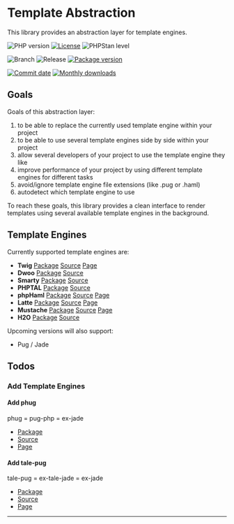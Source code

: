 # Template Abstraction

This library provides an abstraction layer for template engines.

![PHP version](https://img.shields.io/badge/PHP-%5E8.1-blue?style=flat-square&color=777BB4)
[![License](https://img.shields.io/packagist/l/ceus-media/template-abstraction.svg?style=flat-square)](https://packagist.org/packages/ceus-media/template-abstraction)
![PHPStan level](https://img.shields.io/badge/PHPStan_level-max+strict-darkgreen?style=flat-square)

![Branch](https://img.shields.io/badge/Branch-0.5.x-blue?style=flat-square)
![Release](https://img.shields.io/badge/Release-0.4.0-blue?style=flat-square)
[![Package version](http://img.shields.io/packagist/v/ceus-media/template-abstraction.svg?style=flat-square)](https://packagist.org/packages/ceus-media/template-abstraction)

[![Commit date](https://img.shields.io/github/last-commit/CeusMedia/TemplateAbstraction.svg?style=flat-square)](https://github.com/CeusMedia/TemplateAbstraction)
[![Monthly downloads](http://img.shields.io/packagist/dt/ceus-media/template-abstraction.svg?style=flat-square)](https://packagist.org/packages/ceus-media/template-abstraction)


## Goals

Goals of this abstraction layer:

1. to be able to replace the currently used template engine within your project
2. to be able to use several template engines side by side within your project
3. allow several developers of your project to use the template engine they like
4. improve performance of your project by using different template engines for different tasks
5. avoid/ignore template engine file extensions (like .pug or .haml)
6. autodetect which template engine to use

To reach these goals, this library provides a clean interface to render templates using several available template engines in the background.

## Template Engines

Currently supported template engines are:

- **Twig** [Package][Twig_Package] [Source][Twig_Source] [Page][Twig_Page]
- **Dwoo** [Package][Dwoo_Package] [Source][Dwoo_Source]
- **Smarty** [Package][Smarty_Package] [Source][Smarty_Source]
- **PHPTAL** [Package][PHPTAL_Package] [Source][PHPTAL_Source]
- **phpHaml** [Package][PHPHaml_Package] [Source][PHPHaml_Source] [Page][PHPHaml_Page]
- **Latte** [Package][Latte_Package] [Source][Latte_Source] [Page][Latte_Page]
- **Mustache** [Package][Mustache_Package] [Source][Mustache_Source] [Page][Mustache_Page]
- **H2O** [Package][H2O_Package] [Source][H2O_Source]

Upcoming versions will also support:

- Pug / Jade

## Todos

### Add Template Engines

#### Add phug

phug = pug-php = ex-jade

- [Package](https://packagist.org/packages/pug-php/pug)
- [Source](https://github.com/pug-php/pug)
- [Page](https://www.phug-lang.com/)

#### Add tale-pug

tale-pug = ex-tale-jade = ex-jade

- [Package](https://packagist.org/packages/talesoft/tale-pug)
- [Source](https://github.com/Talesoft/tale-pug)
- [Page](http://jade.talesoft.codes/)

----
[Twig_Package]: https://packagist.org/packages/twig/twig
[Twig_Source]: https://github.com/twigphp/Twig
[Twig_Page]: https://twig.symfony.com/doc/3.x/templates.html

[Smarty_Package]: https://packagist.org/packages/smarty/smarty
[Smarty_Source]: https://github.com/smarty-php/smarty

[Dwoo_Package]: https://packagist.org/packages/dwoo/dwoo
[Dwoo_Source]: https://github.com/dwoo-project/dwoo

[PHPTAL_Package]: https://packagist.org/packages/phptal/phptal
[PHPTAL_Source]: https://github.com/phptal/PHPTAL

[Latte_Package]: https://packagist.org/packages/latte/latte
[Latte_Source]: https://github.com/nette/latte
[Latte_Page]: https://latte.nette.org/

[Mustache_Package]: https://packagist.org/packages/mustache/mustache
[Mustache_Source]: https://github.com/bobthecow/mustache.php
[Mustache_Page]:https://github.com/bobthecow/mustache.php

[H2O_Package]: https://packagist.org/packages/blesta/h2o
[H2O_Source]: https://github.com/blesta/h2o

[PHPHaml_Package]: https://packagist.org/packages/kriss0r/php-haml
[PHPHaml_Source]: https://github.com/kriss0r/phphaml
[PHPHaml_Page]: http://phphaml.sourceforge.net/
